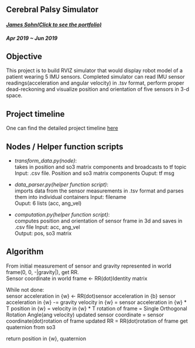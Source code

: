 ## Cerebral Palsy Simulator  
#### _[James Sohn(Click to see the portfolio)](https://sohn21c.github.io)_  
#### _Apr 2019 ~ Jun 2019_  
  
## Objective  
This project is to build RVIZ simulator that would display robot model of a patient wearing 5 IMU sensors. Completed simulator can read IMU sensor readings(acceleration and angular velocity) in .tsv format, perform proper dead-reckoning and visualize position and orientation of five sensors in 3-d space.

## Project timeline
One can find the detailed project timeline [here](https://github.com/sohn21c/cp_simulator/blob/master/schedule.md)  

## Nodes / Helper function scripts  
- _transform_data.py(node)_:  
	takes in position and so3 matrix components and broadcasts to tf topic 
	Input: .csv file. Position and so3 matrix components 
	Ouput: tf msg  

- _data_parser.py(helper function script)_:  
	imports data from the sensor measurements in .tsv format and parses them into individual containers
	Input: filename  
	Ouput: 6 lists (acc, ang_vel)  

- _computation.py(helper function script)_:  
	computes position and orientation of sensor frame in 3d and saves in .csv file
	Input: acc, ang_vel  
	Output: pos, so3 matrix  


## Algorithm  
From initial measurement of sensor and gravity represented in world frame(0, 0, -|gravity|), get RR.  
Sensor coordinate in world frame <- RR(dot)Identity matrix  
  
While not done:  
	sensor acceleration in {w} <- RR(dot)sensor acceleration in {b}
	sensor acceleration in {w} -= gravity
	velocity in {w} = sensor acceleration in {w} * T
	position in {w} = velocity in {w} * T
	rotation of frame = Single Orthogonal Rotation Angle(ang velocity)
	updated sensor coordinate = sensor coordinate(dot)rotation of frame
	updated RR = RR(dot)rotation of frame
	get quaternion from so3

return position in {w}, quaternion 

